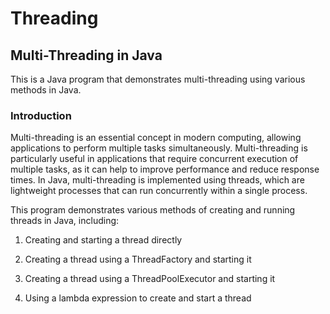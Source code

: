 # Threading

## Multi-Threading in Java
This is a Java program that demonstrates multi-threading using various methods in Java.

### Introduction
Multi-threading is an essential concept in modern computing, allowing applications to perform multiple tasks simultaneously. Multi-threading is particularly useful in applications that require concurrent execution of multiple tasks, as it can help to improve performance and reduce response times. In Java, multi-threading is implemented using threads, which are lightweight processes that can run concurrently within a single process.

This program demonstrates various methods of creating and running threads in Java, including:

1. Creating and starting a thread directly

2. Creating a thread using a ThreadFactory and starting it

3. Creating a thread using a ThreadPoolExecutor and starting it

4. Using a lambda expression to create and start a thread
